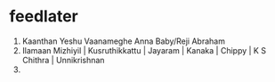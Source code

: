 # feedlater
1. Kaanthan Yeshu Vaanameghe  Anna Baby/Reji Abraham
2. Ilamaan Mizhiyil | Kusruthikkattu | Jayaram | Kanaka | Chippy | K S Chithra | Unnikrishnan
3. 

